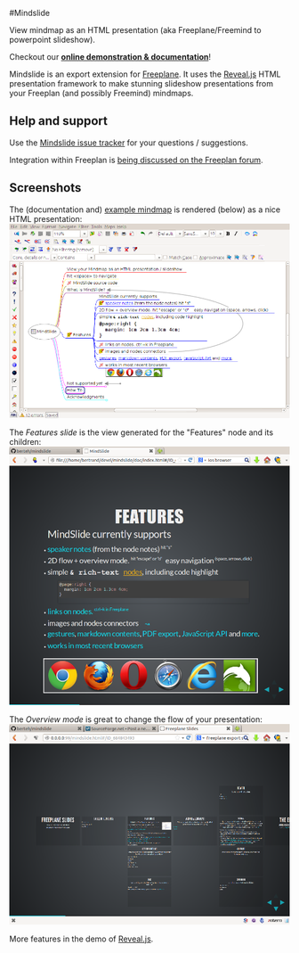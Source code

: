 #Mindslide

View mindmap as an HTML presentation (aka Freeplane/Freemind to powerpoint slideshow).

Checkout our **[online demonstration & documentation](http://berteh.github.io/mindslide/)**!


Mindslide is an export extension for [Freeplane](http://sourceforge.net/projects/freeplane). It uses the [Reveal.js](http://lab.hakim.se/reveal-js/) HTML presentation framework to make stunning slideshow presentations from your Freeplan (and possibly Freemind) mindmaps.



## Help and support

Use the [Mindslide issue tracker](https://github.com/berteh/mindslide/issues) for your questions / suggestions.

Integration within Freeplan is [being discussed on the Freeplan forum](https://sourceforge.net/apps/phpbb/freeplane/viewtopic.php?f=1&t=750&p=3712#p3708).


## Screenshots

The (documentation and) [example mindmap](doc/MindSlide-Export.mm) is rendered (below) as a nice HTML presentation: ![example mindmap](doc/assets/mindmap-slide-export-demo.png "Example and documentation MindMap in Freeplane") 

The *Features slide* is the view generated for the "Features" node and its children:
![Features slide](doc/assets/mindslide1-features.png "mindslide for Features node (automatic)")

The *Overview mode* is great to change the flow of your presentation:
![Overview mode](doc/assets/mindslide2-overview.png "overview mode for 2D navigation in your HTML presentation")

More features in the demo of [Reveal.js](http://lab.hakim.se/reveal-js/).